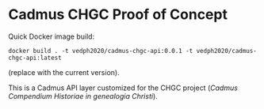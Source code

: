 # Cadmus CHGC Proof of Concept

Quick Docker image build:

    docker build . -t vedph2020/cadmus-chgc-api:0.0.1 -t vedph2020/cadmus-chgc-api:latest

(replace with the current version).

This is a Cadmus API layer customized for the CHGC project (*Cadmus Compendium Historiae in genealogia Christi*).

